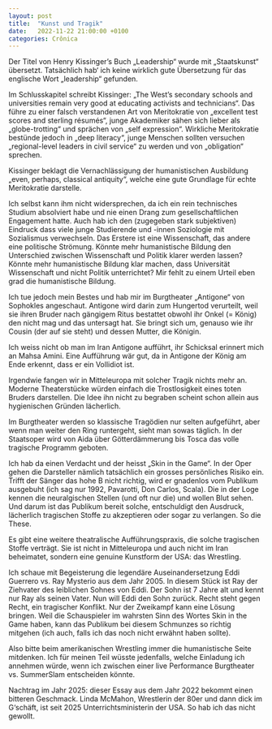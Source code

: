 ```yaml
---
layout: post
title:  "Kunst und Tragik"
date:   2022-11-22 21:00:00 +0100
categories: Crônica
---
```

Der Titel von Henry Kissinger’s Buch „Leadership“ wurde mit „Staatskunst“ übersetzt. Tatsächlich hab‘ ich keine wirklich gute Übersetzung für das englische Wort „leadership“ gefunden.

Im Schlusskapitel schreibt Kissinger: „The West’s secondary schools and universities remain very good at educating activists and technicians“. Das führe zu einer falsch verstandenen Art von Meritokratie von „excellent test scores and sterling résumés“, junge Akademiker sähen sich lieber als „globe-trotting“ und sprächen von „self expression“. Wirkliche Meritokratie bestünde jedoch in „deep literacy“, junge Menschen sollten versuchen „regional-level leaders in civil service“ zu werden und von „obligation“ sprechen.

Kissinger beklagt die Vernachlässigung der humanistischen Ausbildung „even, perhaps, classical antiquity“, welche eine gute Grundlage für echte Meritokratie darstelle.

Ich selbst kann ihm nicht widersprechen, da ich ein rein technisches Studium absolviert habe und nie einen Drang zum gesellschaftlichen Engagement hatte. Auch hab ich den (zugegeben stark subjektiven) Eindruck dass viele junge Studierende und -innen Soziologie mit Sozialismus verwechseln. Das Erstere ist eine Wissenschaft, das andere eine politische Strömung. Könnte mehr humanistische Bildung den Unterschied zwischen Wissenschaft und Politik klarer werden lassen? Könnte mehr humanistische Bildung klar machen, dass Universität Wissenschaft und nicht Politik unterrichtet? Mir fehlt zu einem Urteil eben grad die humanistische Bildung.

Ich tue jedoch mein Bestes und hab mir im Burgtheater „Antigone“ von Sophokles angeschaut. Antigone wird darin zum Hungertod verurteilt, weil sie ihren Bruder nach gängigem Ritus bestattet obwohl ihr Onkel (= König) den nicht mag und das untersagt hat. Sie bringt sich um, genauso wie ihr Cousin (der auf sie steht) und dessen Mutter, die Königin.

Ich weiss nicht ob man im Iran Antigone aufführt, ihr Schicksal erinnert mich an Mahsa Amini. Eine Aufführung wär gut, da in Antigone der König am Ende erkennt, dass er ein Vollidiot ist.

Irgendwie fangen wir in Mitteleuropa mit solcher Tragik nichts mehr an. Moderne Theaterstücke würden einfach die Trostlosigkeit eines toten Bruders darstellen. Die Idee ihn nicht zu begraben scheint schon allein aus hygienischen Gründen lächerlich.

Im Burgtheater werden so klassische Tragödien nur selten aufgeführt, aber wenn man weiter den Ring runtergeht, sieht man sowas täglich. In der Staatsoper wird von Aida über Götterdämmerung bis Tosca das volle tragische Programm geboten.

Ich hab da einen Verdacht und der heisst „Skin in the Game“. In der Oper gehen die Darsteller nämlich tatsächlich ein grosses persönliches Risiko ein. Trifft der Sänger das hohe B nicht richtig, wird er gnadenlos vom Publikum ausgebuht (ich sag nur 1992, Pavarotti, Don Carlos, Scala). Die in der Loge kennen die neuralgischen Stellen (und oft nur die) und wollen Blut sehen. Und darum ist das Publikum bereit solche, entschuldigt den Ausdruck, lächerlich tragischen Stoffe zu akzeptieren oder sogar zu verlangen. So die These.

Es gibt eine weitere theatralische Aufführungspraxis, die solche tragischen Stoffe verträgt. Sie ist nicht in Mitteleuropa und auch nicht im Iran beheimatet, sondern eine genuine Kunstform der USA: das Wrestling.

Ich schaue mit Begeisterung die legendäre Auseinandersetzung Eddi Guerrero vs. Ray Mysterio aus dem Jahr 2005. In diesem Stück ist Ray der Ziehvater des leiblichen Sohnes von Eddi. Der Sohn ist 7 Jahre alt und kennt nur Ray als seinen Vater. Nun will Eddi den Sohn zurück. Recht steht gegen Recht, ein tragischer Konflikt. Nur der Zweikampf kann eine Lösung bringen. Weil die Schauspieler im wahrsten Sinn des Wortes Skin in the Game haben, kann das Publikum bei diesem Schmunzes so richtig mitgehen (ich auch, falls ich das noch nicht erwähnt haben sollte).

Also bitte beim amerikanischen Wrestling immer die humanistische Seite mitdenken. Ich für meinen Teil wüsste jedenfalls, welche Einladung ich annehmen würde, wenn ich zwischen einer live Performance Burgtheater vs. SummerSlam entscheiden könnte.

Nachtrag im Jahr 2025: dieser Essay aus dem Jahr 2022 bekommt einen bitteren Geschmack. Linda McMahon, Wrestlerin der 80er und dann dick im G‘schäft, ist seit 2025 Unterrichtsministerin der USA. So hab ich das nicht gewollt.
